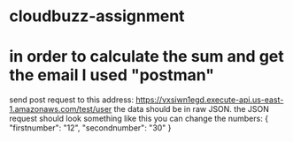 # cloudbuzz-assignment
# in order to calculate the sum and get the email I used "postman"
send post request to this address: https://vxsiwn1egd.execute-api.us-east-1.amazonaws.com/test/user
the data should be in raw JSON.
the JSON request should look something like this you can change the numbers:
{
    "firstnumber": "12",
    "secondnumber": "30"
}
